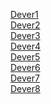 <a href="Dever1/">Dever1</a>
<br/>
<a href="Dever2/">Dever2</a>
<br/>
<a href="Dever3/">Dever3</a>
<br/>
<a href="Dever4/">Dever4</a>
<br/>
<a href="Dever5/">Dever5</a>
<br/>
<a href="Dever6/">Dever6</a>
<br/>
<a href="Dever7/">Dever7</a>
<br/>
<a href="Dever8/">Dever8</a>